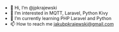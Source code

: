 - 👋 Hi, I’m @jpkrajewski
- 👀 I’m interested in MQTT, Laravel, Python Kivy
- 🌱 I’m currently learning PHP Laravel and Python
- 📫 How to reach me jakubpkrajewski@gmail.com

<!---
jpkrajewski/jpkrajewski is a ✨ special ✨ repository because its `README.md` (this file) appears on your GitHub profile.
You can click the Preview link to take a look at your changes.
--->
